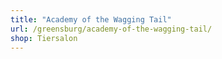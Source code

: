 ```yaml
---
title: "Academy of the Wagging Tail"
url: /greensburg/academy-of-the-wagging-tail/
shop: Tiersalon
---
```


